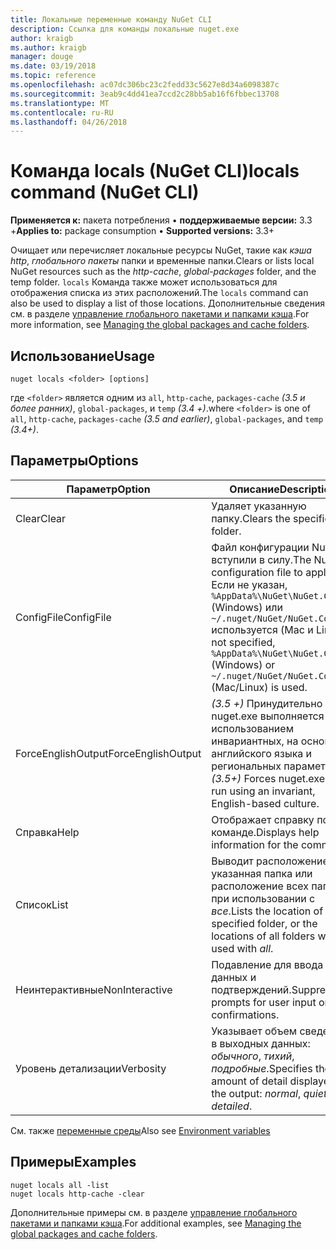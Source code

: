 ```yaml
---
title: Локальные переменные команду NuGet CLI
description: Ссылка для команды локальные nuget.exe
author: kraigb
ms.author: kraigb
manager: douge
ms.date: 03/19/2018
ms.topic: reference
ms.openlocfilehash: ac07dc306bc23c2fedd33c5627e8d34a6098387c
ms.sourcegitcommit: 3eab9c4dd41ea7ccd2c28bb5ab16f6fbbec13708
ms.translationtype: MT
ms.contentlocale: ru-RU
ms.lasthandoff: 04/26/2018
---
```

# <a name="locals-command-nuget-cli"></a><span data-ttu-id="8dbd0-103">Команда locals (NuGet CLI)</span><span class="sxs-lookup"><span data-stu-id="8dbd0-103">locals command (NuGet CLI)</span></span>

<span data-ttu-id="8dbd0-104">**Применяется к:** пакета потребления &bullet; **поддерживаемые версии:** 3.3 +</span><span class="sxs-lookup"><span data-stu-id="8dbd0-104">**Applies to:** package consumption &bullet; **Supported versions:** 3.3+</span></span>

<span data-ttu-id="8dbd0-105">Очищает или перечисляет локальные ресурсы NuGet, такие как *кэша http*, *глобального пакеты* папки и временные папки.</span><span class="sxs-lookup"><span data-stu-id="8dbd0-105">Clears or lists local NuGet resources such as the *http-cache*, *global-packages* folder, and the temp folder.</span></span> <span data-ttu-id="8dbd0-106">`locals` Команда также может использоваться для отображения списка из этих расположений.</span><span class="sxs-lookup"><span data-stu-id="8dbd0-106">The `locals` command can also be used to display a list of those locations.</span></span> <span data-ttu-id="8dbd0-107">Дополнительные сведения см. в разделе [управление глобального пакетами и папками кэша](../consume-packages/managing-the-global-packages-and-cache-folders.md).</span><span class="sxs-lookup"><span data-stu-id="8dbd0-107">For more information, see [Managing the global packages and cache folders](../consume-packages/managing-the-global-packages-and-cache-folders.md).</span></span>

## <a name="usage"></a><span data-ttu-id="8dbd0-108">Использование</span><span class="sxs-lookup"><span data-stu-id="8dbd0-108">Usage</span></span>

```cli
nuget locals <folder> [options]
```

<span data-ttu-id="8dbd0-109">где `<folder>` является одним из `all`, `http-cache`, `packages-cache` *(3.5 и более ранних)*, `global-packages`, и `temp` *(3.4 +)*.</span><span class="sxs-lookup"><span data-stu-id="8dbd0-109">where `<folder>` is one of `all`, `http-cache`, `packages-cache` *(3.5 and earlier)*, `global-packages`, and `temp` *(3.4+)*.</span></span>

## <a name="options"></a><span data-ttu-id="8dbd0-110">Параметры</span><span class="sxs-lookup"><span data-stu-id="8dbd0-110">Options</span></span>

| <span data-ttu-id="8dbd0-111">Параметр</span><span class="sxs-lookup"><span data-stu-id="8dbd0-111">Option</span></span> | <span data-ttu-id="8dbd0-112">Описание</span><span class="sxs-lookup"><span data-stu-id="8dbd0-112">Description</span></span> |
| --- | --- |
| <span data-ttu-id="8dbd0-113">Clear</span><span class="sxs-lookup"><span data-stu-id="8dbd0-113">Clear</span></span> | <span data-ttu-id="8dbd0-114">Удаляет указанную папку.</span><span class="sxs-lookup"><span data-stu-id="8dbd0-114">Clears the specified folder.</span></span> |
| <span data-ttu-id="8dbd0-115">ConfigFile</span><span class="sxs-lookup"><span data-stu-id="8dbd0-115">ConfigFile</span></span> | <span data-ttu-id="8dbd0-116">Файл конфигурации NuGet вступили в силу.</span><span class="sxs-lookup"><span data-stu-id="8dbd0-116">The NuGet configuration file to apply.</span></span> <span data-ttu-id="8dbd0-117">Если не указан, `%AppData%\NuGet\NuGet.Config` (Windows) или `~/.nuget/NuGet/NuGet.Config` используется (Mac и Linux).</span><span class="sxs-lookup"><span data-stu-id="8dbd0-117">If not specified, `%AppData%\NuGet\NuGet.Config` (Windows) or `~/.nuget/NuGet/NuGet.Config` (Mac/Linux) is used.</span></span>|
| <span data-ttu-id="8dbd0-118">ForceEnglishOutput</span><span class="sxs-lookup"><span data-stu-id="8dbd0-118">ForceEnglishOutput</span></span> | <span data-ttu-id="8dbd0-119">*(3.5 +)*  Принудительно nuget.exe выполняется с использованием инвариантных, на основе английского языка и региональных параметров.</span><span class="sxs-lookup"><span data-stu-id="8dbd0-119">*(3.5+)* Forces nuget.exe to run using an invariant, English-based culture.</span></span> |
| <span data-ttu-id="8dbd0-120">Справка</span><span class="sxs-lookup"><span data-stu-id="8dbd0-120">Help</span></span> | <span data-ttu-id="8dbd0-121">Отображает справку по команде.</span><span class="sxs-lookup"><span data-stu-id="8dbd0-121">Displays help information for the command.</span></span> |
| <span data-ttu-id="8dbd0-122">Список</span><span class="sxs-lookup"><span data-stu-id="8dbd0-122">List</span></span> | <span data-ttu-id="8dbd0-123">Выводит расположение указанная папка или расположение всех папок, при использовании с *все*.</span><span class="sxs-lookup"><span data-stu-id="8dbd0-123">Lists the location of the specified folder, or the locations of all folders when used with *all*.</span></span> |
| <span data-ttu-id="8dbd0-124">Неинтерактивные</span><span class="sxs-lookup"><span data-stu-id="8dbd0-124">NonInteractive</span></span> | <span data-ttu-id="8dbd0-125">Подавление для ввода данных и подтверждений.</span><span class="sxs-lookup"><span data-stu-id="8dbd0-125">Suppresses prompts for user input or confirmations.</span></span> |
| <span data-ttu-id="8dbd0-126">Уровень детализации</span><span class="sxs-lookup"><span data-stu-id="8dbd0-126">Verbosity</span></span> | <span data-ttu-id="8dbd0-127">Указывает объем сведений в выходных данных: *обычного*, *тихий*, *подробные*.</span><span class="sxs-lookup"><span data-stu-id="8dbd0-127">Specifies the amount of detail displayed in the output: *normal*, *quiet*, *detailed*.</span></span> |

<span data-ttu-id="8dbd0-128">См. также [переменные среды](cli-ref-environment-variables.md)</span><span class="sxs-lookup"><span data-stu-id="8dbd0-128">Also see [Environment variables](cli-ref-environment-variables.md)</span></span>

## <a name="examples"></a><span data-ttu-id="8dbd0-129">Примеры</span><span class="sxs-lookup"><span data-stu-id="8dbd0-129">Examples</span></span>

```cli
nuget locals all -list
nuget locals http-cache -clear
```

<span data-ttu-id="8dbd0-130">Дополнительные примеры см. в разделе [управление глобального пакетами и папками кэша](../consume-packages/managing-the-global-packages-and-cache-folders.md).</span><span class="sxs-lookup"><span data-stu-id="8dbd0-130">For additional examples, see [Managing the global packages and cache folders](../consume-packages/managing-the-global-packages-and-cache-folders.md).</span></span>
